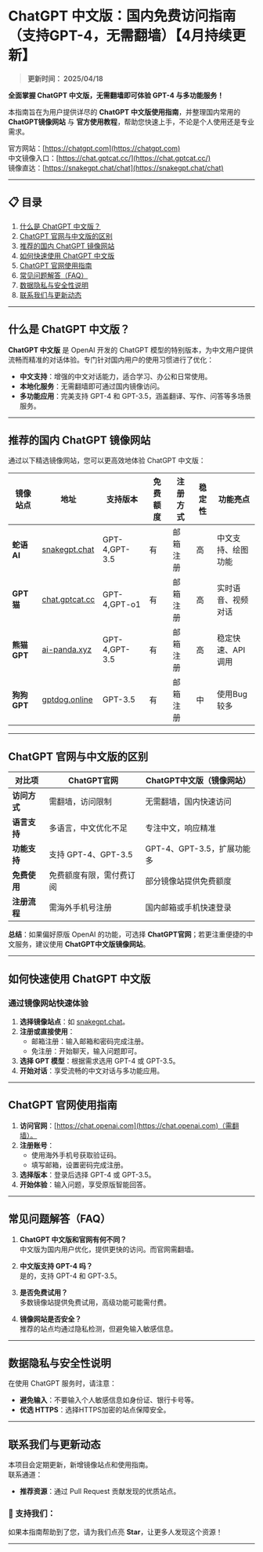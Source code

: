 # ChatGPT 中文版：国内免费访问指南（支持GPT-4，无需翻墙）【4月持续更新】

> **更新时间： 2025/04/18** 

**全面掌握 ChatGPT 中文版，无需翻墙即可体验 GPT-4 与多功能服务！**    

本指南旨在为用户提供详尽的 **ChatGPT 中文版使用指南**，并整理国内常用的 **ChatGPT镜像网站** 与 **官方使用教程**，帮助您快速上手，不论是个人使用还是专业需求。

官方网站：[https://chatgpt.com](https://chatgpt.com)  
中文镜像入口：[https://chat.gptcat.cc/](https://chat.gptcat.cc/)    
镜像直达：[https://snakegpt.chat/chat](https://snakegpt.chat/chat)

---

## 📋 目录
1. [什么是 ChatGPT 中文版？](#什么是-chatgpt-中文版)
2. [ChatGPT 官网与中文版的区别](#chatgpt-官网与中文版的区别)
3. [推荐的国内 ChatGPT 镜像网站](#推荐的国内-chatgpt-镜像网站)
4. [如何快速使用 ChatGPT 中文版](#如何快速使用-chatgpt-中文版)
5. [ChatGPT 官网使用指南](#chatgpt-官网使用指南)
6. [常见问题解答（FAQ）](#常见问题解答faq)
7. [数据隐私与安全性说明](#数据隐私与安全性说明)
8. [联系我们与更新动态](#联系我们与更新动态)

---

## 什么是 ChatGPT 中文版？

**ChatGPT 中文版** 是 OpenAI 开发的 ChatGPT 模型的特别版本，为中文用户提供流畅而精准的对话体验。专门针对国内用户的使用习惯进行了优化：

- **中文支持**：增强的中文对话能力，适合学习、办公和日常使用。
- **本地化服务**：无需翻墙即可通过国内镜像访问。
- **多功能应用**：完美支持 GPT-4 和 GPT-3.5，涵盖翻译、写作、问答等多场景服务。

---

## 推荐的国内 ChatGPT 镜像网站

通过以下精选镜像网站，您可以更高效地体验 ChatGPT 中文版：

| 镜像站点      | 地址                                           | 支持版本        | 免费额度 | 注册方式    | 稳定性 | 功能亮点 |
|---------------|------------------------------------------------|----------------|----------|------------|--------|----------|
| **蛇语 AI**   | [snakegpt.chat](https://snakegpt.chat)         | GPT-4,GPT-3.5   | 有        | 邮箱注册   | 高     | 中文支持、绘图功能 |
| **GPT猫**     | [chat.gptcat.cc](https://chat.gptcat.cc/)               | GPT-4,GPT-o1    | 有        | 邮箱注册   | 高     | 实时语音、视频对话|
| **熊猫 GPT**  | [ai-panda.xyz](https://gptpanda.net/login?invite_code=34137c47) | GPT-4,GPT-3.5   | 有        | 邮箱注册   | 高     | 稳定快速、API调用 |
| **狗狗 GPT**  | [gptdog.online](https://gptdog.online)         | GPT-3.5         | 有        | 邮箱注册   | 中     | 使用Bug较多|

---

## ChatGPT 官网与中文版的区别

| **对比项**     | **ChatGPT官网**          | **ChatGPT中文版（镜像网站）** |
|----------------|--------------------------|------------------------------|
| **访问方式**   | 需翻墙，访问限制         | 无需翻墙，国内快速访问       |
| **语言支持**   | 多语言，中文优化不足     | 专注中文，响应精准           |
| **功能支持**   | 支持 GPT-4、GPT-3.5      | GPT-4、GPT-3.5，扩展功能多   |
| **免费使用**   | 免费额度有限，需付费订阅 | 部分镜像站提供免费额度       |
| **注册流程**   | 需海外手机号注册         | 国内邮箱或手机快速登录       |

**总结**：如果偏好原版 OpenAI 的功能，可选择 **ChatGPT官网**；若更注重便捷的中文服务，建议使用 **ChatGPT中文版镜像网站**。

---

## 如何快速使用 ChatGPT 中文版

### **通过镜像网站快速体验**
1. **选择镜像站点**：如 [snakegpt.chat](https://snakegpt.chat)。
2. **注册或直接使用**：
   - 邮箱注册：输入邮箱和密码完成注册。
   - 免注册：开始聊天，输入问题即可。
3. **选择 GPT 模型**：根据需求选用 GPT-4 或 GPT-3.5。
4. **开始对话**：享受流畅的中文对话与多功能应用。

---

## ChatGPT 官网使用指南

1. **访问官网**：[https://chat.openai.com](https://chat.openai.com)（需翻墙）。
2. **注册账号**：
   - 使用海外手机号获取验证码。
   - 填写邮箱，设置密码完成注册。
3. **选择版本**：登录后选择 GPT-4 或 GPT-3.5。
4. **开始体验**：输入问题，享受原版智能回答。

---

## 常见问题解答（FAQ）

1. **ChatGPT 中文版和官网有何不同？**  
   中文版为国内用户优化，提供更快的访问。而官网需翻墙。

2. **中文版支持 GPT-4 吗？**  
   是的，支持 GPT-4 和 GPT-3.5。

3. **是否免费试用？**  
   多数镜像站提供免费试用，高级功能可能需付费。

4. **镜像网站是否安全？**  
   推荐的站点均通过隐私检测，但避免输入敏感信息。

---

## 数据隐私与安全性说明

在使用 ChatGPT 服务时，请注意：
- **避免输入**：不要输入个人敏感信息如身份证、银行卡号等。
- **优选 HTTPS**：选择HTTPS加密的站点保障安全。

---

## 联系我们与更新动态

本项目会定期更新，新增镜像站点和使用指南。  
联系通道：

- **推荐资源**：通过 Pull Request 贡献发现的优质站点。

### 🌟 支持我们：
如果本指南帮助到了您，请为我们点亮 **Star**，让更多人发现这个资源！

---
                                               
                                                                                                                                                         
                                       
                                                           
                     
               
                                       